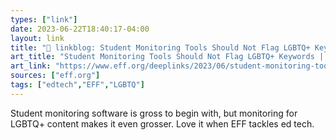 ```yaml
---
types: ["link"]
date: 2023-06-22T18:40:17-04:00
layout: link
title: "🔗 linkblog: Student Monitoring Tools Should Not Flag LGBTQ+ Keywords | Electronic Frontier Foundation'"
art_title: "Student Monitoring Tools Should Not Flag LGBTQ+ Keywords | Electronic Frontier Foundation"
art_link: "https://www.eff.org/deeplinks/2023/06/student-monitoring-tools-should-not-flag-lgbtq-keywords"
sources: ["eff.org"]
tags: ["edtech","EFF","LGBTQ"]
---
```

Student monitoring software is gross to begin with, but monitoring for LGBTQ+ content makes it even grosser. Love it when EFF tackles ed tech.  
 
